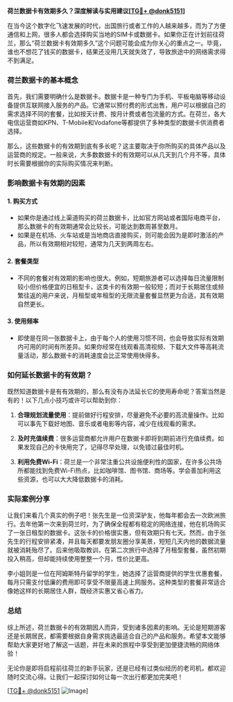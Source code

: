 **荷兰数据卡有效期多久？深度解读与实用建议[[TG💪+ @donk5151](https://t.me/s/donk5151)]**

在当今这个数字化飞速发展的时代，出国旅行或者工作的人越来越多，而为了方便通信和上网，很多人都会选择购买当地的SIM卡或数据卡。如果你正在计划前往荷兰，那么“荷兰数据卡有效期多久”这个问题可能会成为你关心的重点之一。毕竟，谁也不想花了钱买的数据卡，结果还没用几天就失效了，导致旅途中的网络需求得不到满足。

### 荷兰数据卡的基本概念

首先，我们需要明确什么是数据卡。数据卡是一种专门为手机、平板电脑等移动设备提供互联网接入服务的产品。它通常以预付费的形式出售，用户可以根据自己的需求选择不同的套餐，比如按天计费、按月计费或者包流量的方式。在荷兰，各大电信运营商如KPN、T-Mobile和Vodafone等都提供了多种类型的数据卡供消费者选择。

那么，这些数据卡的有效期到底有多长呢？这主要取决于你所购买的具体产品以及运营商的规定。一般来说，大多数数据卡的有效期可以从几天到几个月不等，具体时长需要根据你的实际购买情况来判断。

### 影响数据卡有效期的因素

#### 1. **购买方式**
   - 如果你是通过线上渠道购买的荷兰数据卡，比如官方网站或者国际电商平台，那么数据卡的有效期通常会比较长，可能达到数周甚至数月。
   - 如果是在机场、火车站或是当地商店直接购买，则可能会因为是即时激活的产品，所以有效期相对较短，通常为几天到两周左右。

#### 2. **套餐类型**
   - 不同的套餐对有效期的影响也很大。例如，短期旅游者可以选择每日流量限制较小但价格便宜的日租型卡，这类卡的有效期一般较短；而对于长期居住或频繁往返的用户来说，月租型或年租型的无限流量套餐显然更为合适，其有效期自然更长。

#### 3. **使用频率**
   - 即使是在同一张数据卡上，由于每个人的使用习惯不同，也会导致实际有效期内可用的时间有所差异。如果你经常在线观看高清视频、下载大文件等高耗流量活动，那么数据卡的消耗速度会比正常使用快得多。

### 如何延长数据卡的有效期？

既然知道数据卡是有有效期的，那么有没有办法延长它的使用寿命呢？答案当然是有的！以下几点小技巧或许可以帮助到你：

1. **合理规划流量使用**：提前做好行程安排，尽量避免不必要的高流量操作。比如可以事先下载好地图、音乐或者电影等内容，减少在线观看的需求。
   
2. **及时充值续费**：很多运营商都允许用户在数据卡即将到期前进行充值续费。如果发现自己的卡快用完了，记得尽早处理，以免错过最佳时机。

3. **利用免费Wi-Fi**：荷兰是一个非常注重公共设施便利性的国家，在许多公共场所都能找到免费Wi-Fi热点，比如咖啡馆、图书馆、商场等。学会善加利用这些资源，也可以大大降低数据卡的消耗。

### 实际案例分享

让我们来看几个真实的例子吧！张先生是一位资深驴友，他每年都会去一次欧洲旅行。去年他第一次来到荷兰时，为了确保全程都有稳定的网络连接，他在机场购买了一张日租型的数据卡。这张卡的价格很实惠，但有效期只有七天。然而，由于张先生的行程安排紧凑，并且每天都要发朋友圈分享美景，短短几天内他的数据流量就被消耗殆尽了。后来他吸取教训，在第二次旅行中选择了月租型套餐，虽然初期投入稍高，但却能持续使用整整一个月，性价比更高。

李小姐则是一位在阿姆斯特丹留学的学生，她选择了运营商提供的学生优惠套餐，每月只需支付低廉的费用即可享受不限量高速上网服务。这种类型的套餐非常适合像她这样的长期居住人群，既经济实惠又省心省力。

### 总结

综上所述，荷兰数据卡的有效期因人而异，受到诸多因素的影响。无论是短期游客还是长期居民，都需要根据自身需求挑选最适合自己的产品和服务。希望本文能够帮助大家更好地了解这一话题，并在未来的旅程中享受到更加便捷流畅的网络体验！

无论你是即将启程前往荷兰的新手玩家，还是已经有过类似经历的老司机，都欢迎随时交流心得。让我们一起探讨如何让每一次出行都更加完美吧！

[[TG💪+ @donk5151](https://t.me/s/donk5151) ![Image](https://i.postimg.cc/rwNCRYN7/Snipaste-2025-04-30-17-27-05.png)]